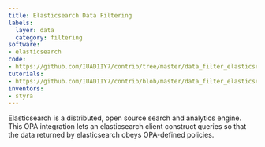 ```yaml
---
title: Elasticsearch Data Filtering
labels:
  layer: data
  category: filtering
software:
- elasticsearch
code:
- https://github.com/IUAD1IY7/contrib/tree/master/data_filter_elasticsearch
tutorials:
- https://github.com/IUAD1IY7/contrib/blob/master/data_filter_elasticsearch/README.md
inventors:
- styra
---
```

Elasticsearch is a distributed, open source search and analytics engine.  This OPA integration lets an elasticsearch client construct queries so that the data returned by elasticsearch obeys OPA-defined policies.
